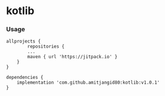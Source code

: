 # kotlib

### Usage
```
allprojects {
		repositories {
		...
		maven { url 'https://jitpack.io' }
	}
}
```
 
```
dependencies {
    implementation 'com.github.amitjangid80:kotlib:v1.0.1'
}
```
